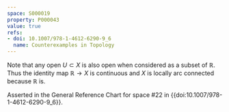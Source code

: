 ```yaml
---
space: S000019
property: P000043
value: true
refs:
- doi: 10.1007/978-1-4612-6290-9_6
  name: Counterexamples in Topology
---
```


Note that any open $U \subset X$ is also open when considered as a subset of $\mathbb{R}$. Thus the identity map $\mathbb{R} \rightarrow X$ is continuous and $X$ is locally arc connected because $\mathbb{R}$ is.

Asserted in the General Reference Chart for space #22 in
{{doi:10.1007/978-1-4612-6290-9_6}}.
